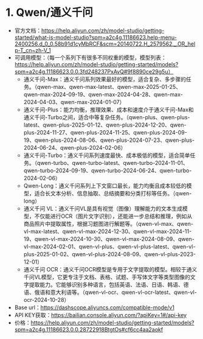 # 1. Qwen/通义千问
- 官方文档：https://help.aliyun.com/zh/model-studio/getting-started/what-is-model-studio?spm=a2c4g.11186623.help-menu-2400256.d_0_0.58b91d1cyMbRCF&scm=20140722.H_2579562._.OR_help-T_cn~zh-V_1
- 可调用模型：（每一个系列下有很多不同权重的模型，模型列表：https://help.aliyun.com/zh/model-studio/getting-started/models?spm=a2c4g.11186623.0.0.3fd248237PxAvQ#9f8890ce29g5u）
  - 通义千问-Max：通义千问系列效果最好的模型，适合复杂、多步骤的任务。（qwen-max、qwen-max-latest、qwen-max-2025-01-25、qwen-max-2024-09-19、qwen-max-2024-04-28、qwen-max-2024-04-03、qwen-max-2024-01-07）
  - 通义千问-Plus：能力均衡，推理效果、成本和速度介于通义千问-Max和通义千问-Turbo之间，适合中等复杂任务。（qwen-plus、qwen-plus-latest、qwen-plus-2025-01-12、qwen-plus-2024-12-20、qwen-plus-2024-11-27、qwen-plus-2024-11-25、qwen-plus-2024-09-19、qwen-plus-2024-08-06、qwen-plus-2024-07-23、qwen-plus-2024-06-24、qwen-plus-2024-02-06）
  - 通义千问-Turbo：通义千问系列速度最快、成本极低的模型，适合简单任务。（qwen-turbo、qwen-turbo-latest、qwen-turbo-2024-11-01、qwen-turbo-2024-09-19、qwen-turbo-2024-06-24、qwen-turbo-2024-02-06）
  - Qwen-Long：通义千问系列上下文窗口最长，能力均衡且成本较低的模型，适合长文本分析、信息抽取、总结摘要和分类打标等任务。（qwen-long）
  - 通义千问 VL：通义千问VL是具有视觉（图像）理解能力的文本生成模型，不仅能进行OCR（图片文字识别），还能进一步总结和推理，例如从商品照片中提取属性，根据习题图进行解题等。（qwen-vl-max、qwen-vl-max-latest、qwen-vl-max-2024-12-30、qwen-vl-max-2024-11-19、qwen-vl-max-2024-10-30、qwen-vl-max-2024-08-09、qwen-vl-max-2024-02-01、qwen-vl-plus、qwen-vl-plus-latest、qwen-vl-plus-2025-01-02、qwen-vl-plus-2024-08-09、qwen-vl-plus-2023-12-01）
  - 通义千问 OCR：通义千问OCR模型是专用于文字提取的模型。相较于通义千问VL模型，它更专注于文档、表格、试题、手写体文字等类型图像的文字提取能力。它能够识别多种语言，包括英语、法语、日语、韩语、德语、俄语和意大利语等。（qwen-vl-ocr、qwen-vl-ocr-latest、qwen-vl-ocr-2024-10-28）
- Base url：https://dashscope.aliyuncs.com/compatible-mode/v1
- API KEY获取：https://bailian.console.aliyun.com/?apiKey=1#/api-key
- 价格：https://help.aliyun.com/zh/model-studio/getting-started/models?spm=a2c4g.11186623.0.0.28722918BtgtOs#cf6cc4aa2aokf
